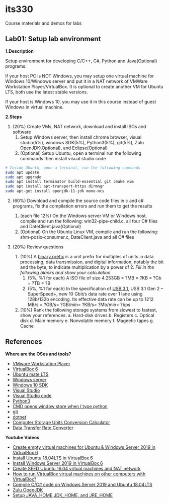 # its330
Course materials and demos for labs


## Lab01: Setup lab environment
**1.Description**

Setup environment for developing C/C++, C#, Python and Java(Optional) programs.

If your host PC is NOT Windows, you may setup one virtual machine for Windows 10/Windows server and put it in a NAT network of VMWare Workstation Player/VirtualBox. It is optional to create another VM for Ubuntu LTS, both use the latest stable versions.

If your host is Windows 10, you may use it in this course instead of guest Windows in virtual machine.

**2.Steps**

1. (20%) Create VMs, NAT network, download and install ISOs and software
   1. Setup Windows server, then install chrome browser, visual studio(5%), windows SDK(5%), Python3(5%), git(5%), Zulu OpenJDK(Optional), and Eclipse(Optional)
   2. (Optional) Setup Ubuntu, open a terminal run the following commands then install visual studio code

```bash
# Inside Ubuntu, open a terminal, run the following commands
sudo apt update
sudo apt upgrade
sudo apt install terminator build-essential git cmake vim
sudo apt install apt-transport-https dirmngr
sudo apt-get install openjdk-11-jdk mono-mcs
```
2. (60%) Download and compile the source code files in c and c# programs, fix the compilation errors and run them to get the results
   1. (each file 12%) On the Windows server VM or Windows host, compile and run the following: win32-pipe-child.c, all four C# files and DateClient.java(Optional)
   2. (Optional) On the Ubuntu Linux VM, compile and run the following: shm-posix-consumer.c, DateClient.java and all C# files

3. (20%) Review questions
   1. (10%) A [binary prefix](https://en.wikipedia.org/wiki/Binary_prefix) is a unit prefix for multiples of units in data processing, data transmission, and digital information, notably the bit and the byte, to indicate multiplication by a power of 2. *Fill in the following blanks and show your calculation.*
      1. (5%, %1 for each) A ISO file of size 4.253GB = ?MB = ?KB = ?Gb = ?TB = ?B
      2. (5%, %1 for each) In the specification of [USB 3.1](https://en.wikipedia.org/wiki/USB_3.0), USB 3.1 Gen 2 – SuperSpeed+, new 10 Gbit/s data rate over 1 lane using 128b/132b encoding. Its effective data rate can be up to 1212 MB/s = ?GB/s= ?GB/min= ?KB/s= ?Mb/min= ?bps
   2. (10%) Rank the following storage systems from slowest to fastest, show your references: a. Hard-disk drives b. Registers c. Optical disk d. Main memory e. Nonvolatile memory f. Magnetic tapes g. Cache


## References
**Where are the OSes and tools?** 

* [VMware Workstation Player](https://www.vmware.com/products/workstation-player.html)
* [VirtualBox 6](https://www.virtualbox.org/)
* [Ubuntu mate LTS](https://ubuntu-mate.org/)
* [Windows server](https://www.microsoft.com/en-us/cloud-platform/windows-server)
* [Windows 10 SDK](https://developer.microsoft.com/en-us/windows/downloads/windows-10-sdk)
* [Visual Studio](https://visualstudio.microsoft.com/vs/)
* [Visual Studio code](https://code.visualstudio.com/)
* [Python3](https://www.python.org/)
 * [CMD opens window store when I type python](https://stackoverflow.com/questions/58754860/cmd-opens-window-store-when-i-type-python)
* [git](https://git-scm.com/)
* [dotnet](https://dotnet.microsoft.com)
* [Computer Storage Units Conversion Calculator](https://www.calculatorsoup.com/calculators/conversions/computerstorage.php)
* [Data Transfer Rate Converter](https://www.thecalculatorsite.com/conversions/datarate.php)

**Youtube Videos** 

* [Create empty virtual machines for Ubuntu & Windows Server 2019 in VirtualBox 6](https://youtu.be/3PbnBVNWXpk)
* [Install Ubuntu 18.04LTS in VirtualBox 6](https://youtu.be/3BHsizTRUg0)
* [Install Windows Server 2019 in VirtualBox 6](https://youtu.be/fQZFoSTSuPM)
* [Create SEED Ubuntu 16.04 virtual machines and NAT network](https://youtu.be/pwSlVJSCpu0)
* [How to run VirtualBox virtual machines on other computers with VirtualBox?](https://youtu.be/Ps30RJ1MzgQ)
* [Compile C/C# code on Windows Server 2019 and Ubuntu 18.04LTS](https://youtu.be/ajTLkAqamKs)
* [Zulu OpenJDK](https://www.azul.com/downloads/zulu-community)
* [Setup JAVA_HOME,JDK_HOME, and JRE_HOME](https://confluence.atlassian.com/doc/setting-the-java_home-variable-in-windows-8895.html)



